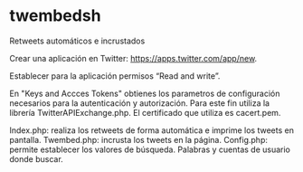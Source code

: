 # twembedsh
Retweets automáticos e incrustados

Crear una aplicación en Twitter: https://apps.twitter.com/app/new.

Establecer para la aplicación permisos “Read and write”.

En "Keys and Accces Tokens" obtienes los parametros de configuración necesarios para la autenticación y autorización. 
Para este fin utiliza la librería TwitterAPIExchange.php. El certificado que utiliza es cacert.pem.

Index.php: realiza los retweets de forma automática e imprime los tweets en pantalla.
Twembed.php: incrusta los tweets en la página.
Config.php: permite establecer los valores de búsqueda. Palabras y cuentas de usuario donde buscar.
